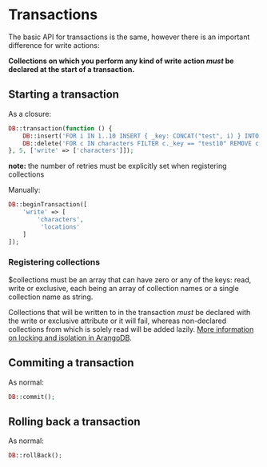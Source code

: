 # Transactions
The basic API for transactions is the same, however there is an important difference for write actions:

**Collections on which you perform any kind of write action _must_ be declared at the start of a transaction.**

## Starting a transaction
As a closure:
```php
DB::transaction(function () {
    DB::insert('FOR i IN 1..10 INSERT { _key: CONCAT("test", i) } INTO characters');
    DB::delete('FOR c IN characters FILTER c._key == "test10" REMOVE c IN characters');
}, 5, ['write' => ['characters']]);
```
**note:** the number of retries must be explicitly set when registering collections 

Manually:
```php
DB::beginTransaction([
    'write' => [
        'characters',
         'locations'
    ]
]);
```

### Registering collections
$collections must be an array that can have zero or any of the keys: read, write or exclusive, 
each being an array of collection names or a single collection name as string.

Collections that will be written to in the transaction _must_ be declared with the write or exclusive attribute
or it will fail, whereas non-declared collections from which is solely read will be added lazily.
[More information on locking and isolation in ArangoDB](https://www.arangodb.com/docs/stable/transactions-locking-and-isolation.html).

## Commiting a transaction
As normal:
```php
DB::commit();
```
## Rolling back a transaction
As normal:
```php
DB::rollBack();
```
